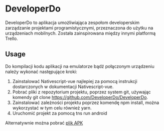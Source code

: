 # DeveloperDo

DeveloperDo to aplikacja umożliwiająca zespołom developerskim zarządzanie projektami programistycznymi, przeznaczona do użytku na urządzeniach mobilnych. Została zainspirowana między innymi platformą Trello.


## Usage

Do kompilacji kodu aplikacji na emulatorze bądź połączonym urządzeniu należy wykonać następujące kroki:
1. Zainstalować Nativescript-vue najlepiej za pomocą instrukcji dostarczonych w dokumentacji Nativescript-vue.
2. Pobrać pliki z repozytorium projektu, poprzez system git, używając komendy git clone https://github.com/DeveloperDo/DeveloperDo.
3. Zainstalować zależności projektu poprzez komendę npm install, można wykorzystać w tym celu również yarn.
4. Uruchomić projekt za pomocą tns run android

Alternatywnie można pobrać [plik APK](https://firebasestorage.googleapis.com/v0/b/developerdo-dcf39.appspot.com/o/apk%2Fdeveloper-do.apk?alt=media&token=2c5ec942-f432-4c90-9cfd-625eed94652f)
